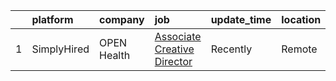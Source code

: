 

|    | platform    | company     | job                                                                                                                               | update_time   | location   |
|---:|:------------|:------------|:----------------------------------------------------------------------------------------------------------------------------------|:--------------|:-----------|
|  1 | SimplyHired | OPEN Health | [Associate Creative Director](https://www.simplyhired.com/job/Cp5zNzLDuJ10YCW0ynW_jh9Kl1UpNp5Gio--ZGfLv8CSJz3Lde5FLQ?q=artworker) | Recently      | Remote     |